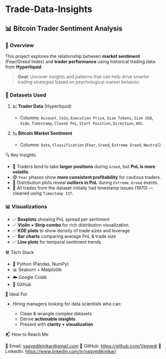 # Trade-Data-Insights


## 📊 Bitcoin Trader Sentiment Analysis

### 🚀 Overview

This project explores the relationship between **market sentiment** (Fear/Greed Index) and **trader performance** using historical trading data from **Hyperliquid**.

> **Goal:**
> Uncover insights and patterns that can help drive smarter trading strategies based on psychological market behavior.



### 📁 Datasets Used

1. **📈 Trader Data** (Hyperliquid)

   * Columns: `Account`, `Coin`, `Execution Price`, `Size Tokens`, `Size USD`, `Side`, `Timestamp`, `Closed PnL`, `Start Position`, `Direction`, etc.

2. **📉 Bitcoin Market Sentiment**

   * Columns: `Date`, `Classification` (`Fear`, `Greed`, `Extreme Greed`, `Neutral`)

 🔍 Key Insights

* 💸 Traders tend to take **larger positions** during `Greed`, but **PnL is more volatile**.
* 😨 `Fear` phases show **more consistent profitability** for cautious traders.
* 🎯 Distribution plots reveal **outliers in PnL** during `Extreme Greed` events.
* 📅 All trades from the dataset initially had timestamp issues (1970) — cleaned using `Timestamp IST`.



### 📊 Visualizations

* ✅ **Boxplots** showing PnL spread per sentiment
* ✅ **Violin + Strip combo** for rich distribution visualization
* ✅ **KDE plots** to show density of trade sizes and leverage
* ✅ **Bar charts** comparing average PnL & trade size
* ✅ **Line plots** for temporal sentiment trends

  
 🛠 Tech Stack

* 🐍 Python (Pandas, NumPy)
* 📊 Seaborn + Matplotlib
* ☁️ Google Colab
* 📁 GitHub


💼 Ideal For

* Hiring managers looking for data scientists who can:

  * Clean & wrangle complex datasets
  * Derive **actionable insights**
  * Present with **clarity + visualization**

📬 How to Reach Me

📧 Email: vagvedikinikar@gmail.com
🔗 GitHub: https://github.com/Vagvedi
💼 LinkedIn: https://www.linkedin.com/in/vagvedikinikar/

